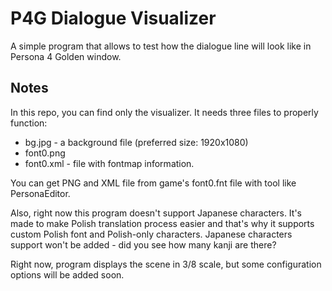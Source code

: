 # P4G Dialogue Visualizer
A simple program that allows to test how the dialogue line will look like in Persona 4 Golden window.

## Notes
In this repo, you can find only the visualizer. It needs three files to properly function:
* bg.jpg - a background file (preferred size: 1920x1080)
* font0.png
* font0.xml - file with fontmap information.

You can get PNG and XML file from game's font0.fnt file with tool like PersonaEditor.

Also, right now this program doesn't support Japanese characters. It's made to make Polish translation process easier and that's why it supports custom Polish font and Polish-only characters.
Japanese characters support won't be added - did you see how many kanji are there?

Right now, program displays the scene in 3/8 scale, but some configuration options will be added soon.

